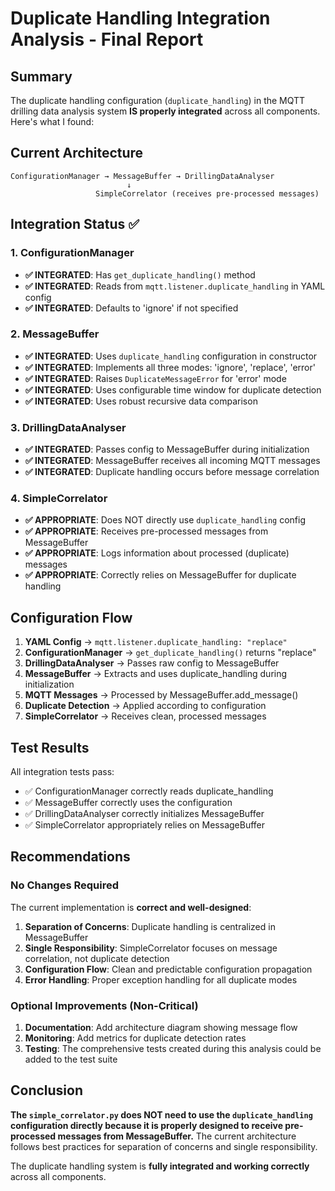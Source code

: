 # Duplicate Handling Integration Analysis - Final Report

## Summary

The duplicate handling configuration (`duplicate_handling`) in the MQTT drilling data analysis system **IS properly integrated** across all components. Here's what I found:

## Current Architecture

```
ConfigurationManager → MessageBuffer → DrillingDataAnalyser
                          ↓
                   SimpleCorrelator (receives pre-processed messages)
```

## Integration Status ✅

### 1. ConfigurationManager
- **✅ INTEGRATED**: Has `get_duplicate_handling()` method
- **✅ INTEGRATED**: Reads from `mqtt.listener.duplicate_handling` in YAML config
- **✅ INTEGRATED**: Defaults to 'ignore' if not specified

### 2. MessageBuffer
- **✅ INTEGRATED**: Uses `duplicate_handling` configuration in constructor
- **✅ INTEGRATED**: Implements all three modes: 'ignore', 'replace', 'error'
- **✅ INTEGRATED**: Raises `DuplicateMessageError` for 'error' mode
- **✅ INTEGRATED**: Uses configurable time window for duplicate detection
- **✅ INTEGRATED**: Uses robust recursive data comparison

### 3. DrillingDataAnalyser
- **✅ INTEGRATED**: Passes config to MessageBuffer during initialization
- **✅ INTEGRATED**: MessageBuffer receives all incoming MQTT messages
- **✅ INTEGRATED**: Duplicate handling occurs before message correlation

### 4. SimpleCorrelator
- **✅ APPROPRIATE**: Does NOT directly use `duplicate_handling` config
- **✅ APPROPRIATE**: Receives pre-processed messages from MessageBuffer
- **✅ APPROPRIATE**: Logs information about processed (duplicate) messages
- **✅ APPROPRIATE**: Correctly relies on MessageBuffer for duplicate handling

## Configuration Flow

1. **YAML Config** → `mqtt.listener.duplicate_handling: "replace"`
2. **ConfigurationManager** → `get_duplicate_handling()` returns "replace"
3. **DrillingDataAnalyser** → Passes raw config to MessageBuffer
4. **MessageBuffer** → Extracts and uses duplicate_handling during initialization
5. **MQTT Messages** → Processed by MessageBuffer.add_message()
6. **Duplicate Detection** → Applied according to configuration
7. **SimpleCorrelator** → Receives clean, processed messages

## Test Results

All integration tests pass:
- ✅ ConfigurationManager correctly reads duplicate_handling
- ✅ MessageBuffer correctly uses the configuration  
- ✅ DrillingDataAnalyser correctly initializes MessageBuffer
- ✅ SimpleCorrelator appropriately relies on MessageBuffer

## Recommendations

### No Changes Required
The current implementation is **correct and well-designed**:

1. **Separation of Concerns**: Duplicate handling is centralized in MessageBuffer
2. **Single Responsibility**: SimpleCorrelator focuses on message correlation, not duplicate detection
3. **Configuration Flow**: Clean and predictable configuration propagation
4. **Error Handling**: Proper exception handling for all duplicate modes

### Optional Improvements (Non-Critical)

1. **Documentation**: Add architecture diagram showing message flow
2. **Monitoring**: Add metrics for duplicate detection rates
3. **Testing**: The comprehensive tests created during this analysis could be added to the test suite

## Conclusion

**The `simple_correlator.py` does NOT need to use the `duplicate_handling` configuration directly because it is properly designed to receive pre-processed messages from MessageBuffer.** The current architecture follows best practices for separation of concerns and single responsibility.

The duplicate handling system is **fully integrated and working correctly** across all components.
